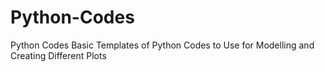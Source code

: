 # Python-Codes
Python Codes
Basic Templates of Python Codes to Use for Modelling and Creating Different Plots
